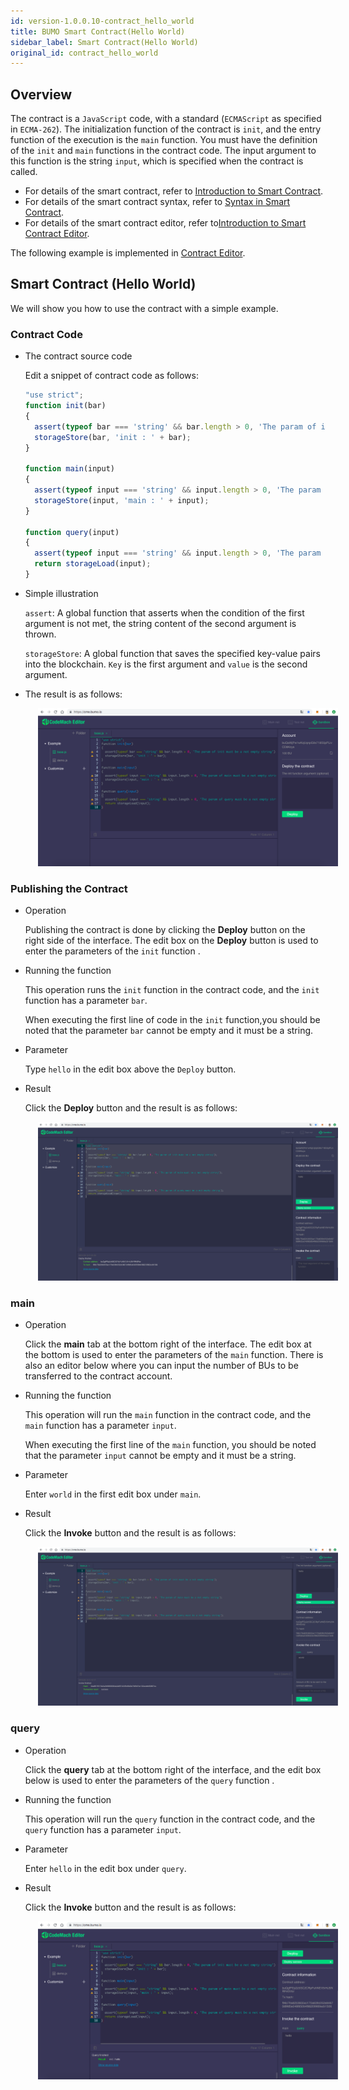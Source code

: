 ```yaml
---
id: version-1.0.0.10-contract_hello_world
title: BUMO Smart Contract(Hello World)
sidebar_label: Smart Contract(Hello World)
original_id: contract_hello_world
---
```


## Overview

The contract is a `JavaScript` code, with a standard (`ECMAScript` as specified in `ECMA-262`). The initialization function of the contract is `init`, and the entry function of the execution is the `main` function. You must have the definition of the `init` and `main` functions in the contract code. The input argument to this function is the string `input`, which is specified when the contract is called.

- For details of the smart contract, refer to [Introduction to Smart Contract](../introduction_to_smart_contract).
- For details of the smart contract syntax, refer to [Syntax in Smart Contract](../syntax_in_smart_contract).
- For details of the smart contract editor, refer to[Introduction to Smart Contract Editor](../introduction_to_smart_contract).

The following example is implemented in [Contract Editor](https://cme.bumo.io).



## Smart Contract (Hello World)

We will show you how to use the contract with a simple example.



### Contract Code

- The contract source code

    Edit a snippet of contract code as follows:

    ```javascript
    "use strict";
    function init(bar)
    {
      assert(typeof bar === 'string' && bar.length > 0, 'The param of init must be a not empty string');
      storageStore(bar, 'init : ' + bar);
    }

    function main(input)
    {
      assert(typeof input === 'string' && input.length > 0, 'The param of main must be a not empty string');
      storageStore(input, 'main : ' + input);
    }

    function query(input)
    { 
      assert(typeof input === 'string' && input.length > 0, 'The param of query must be a not empty string');
      return storageLoad(input);
    }
    ```

- Simple illustration

  `assert`: A global function that asserts when the condition of the first argument is not met, the string content of the second argument is thrown.

  `storageStore`: A global function that saves the specified key-value pairs into the blockchain. `Key` is the first argument and `value` is the second argument.

- The result is as follows:

  <img src="/docs/assets/contractcodehelloworld.png" style= "margin-left: 20px">



### Publishing the Contract

- Operation

  Publishing the contract is done by clicking the **Deploy** button on the right side of the interface. The edit box on the **Deploy** button is used to enter the parameters of the `init` function .
- Running the function

  This operation runs the `init` function in the contract code, and the `init` function has a parameter `bar`.

  When executing the first line of code in the `init` function,you should be noted that the parameter `bar` cannot be empty and it must be a string.

- Parameter

  Type `hello` in the edit box above the `Deploy` button.

- Result

  Click the **Deploy** button and the result is as follows:

  <img src="/docs/assets/contractdeploy.png" style= "margin-left: 20px">



### main

- Operation

  Click the **main** tab at the bottom right of the interface. The edit box at the bottom is used to enter the parameters of the `main` function. There is also an editor below where you can input the number of BUs to be transferred to the contract account.

- Running the function
  
  This operation will run the `main` function in the contract code, and the `main` function has a parameter `input`.

  When executing the first line of the `main` function, you should be noted that the parameter `input` cannot be empty and it must be a string.

- Parameter

  Enter `world` in the first edit box under `main`.

- Result

  Click the **Invoke** button and the result is as follows:

  <img src="/docs/assets/contractmain.png" style= "margin-left: 20px">



### query

- Operation

  Click the **query** tab at the bottom right of the interface, and the edit box below is used to enter the parameters of the `query` function .

- Running the function

  This operation will run the `query` function in the contract code, and the `query` function has a parameter `input`.

- Parameter

  Enter `hello` in the edit box under `query`.

- Result

  Click the **Invoke** button and the result is as follows:

  <img src="/docs/assets/contractquery.png" style= "margin-left: 20px">